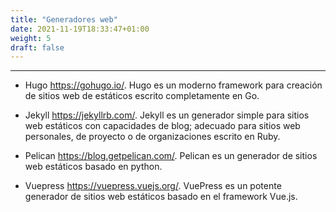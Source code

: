 ```yaml
---
title: "Generadores web"
date: 2021-11-19T18:33:47+01:00
weight: 5
draft: false
---
```

***
+ Hugo https://gohugo.io/.
Hugo es un moderno framework para creación de sitios web de estáticos escrito completamente en Go.

+ Jekyll https://jekyllrb.com/.
Jekyll es un generador simple para sitios web estáticos con capacidades de blog; adecuado para sitios web personales, de proyecto o de organizaciones escrito en Ruby.

+ Pelican https://blog.getpelican.com/.
Pelican es un generador de sitios web estáticos basado en python.

+ Vuepress https://vuepress.vuejs.org/.
VuePress es un potente generador de sitios web estáticos basado en el framework Vue.js. 